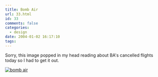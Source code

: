 ```yaml
---
title: Bomb Air
url: 33.html
id: 33
comments: false
categories:
  - design
date: 2004-01-02 16:17:10
tags:
---
```


Sorry, this image popped in my head reading about BA's cancelled flights today so I had to get it out.

[![bomb air](http://www.neuromantics.net/bunker/images/bombair-tm.jpg "bomb air")](http://www.neuromantics.net/bunker/images/bombair.jpg)